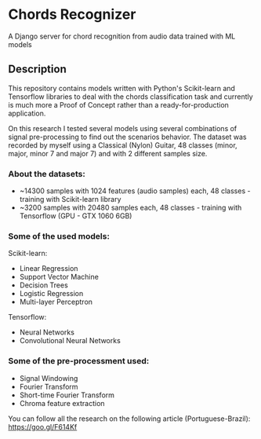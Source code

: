 # Chords Recognizer
A Django server for chord recognition from audio data trained with ML models

## Description

This repository contains models written with Python's Scikit-learn and Tensorflow libraries to deal with the chords classification task
and currently is much more a Proof of Concept rather than a ready-for-production application.

On this research I tested several models using several combinations of signal pre-processing to find out the scenarios behavior.
The dataset was recorded by myself using a Classical (Nylon) Guitar, 48 classes (minor, major, minor 7 and major 7) and with 2 
different samples size.

### About the datasets:
* ~14300 samples with 1024 features (audio samples) each, 48 classes - training with Scikit-learn library
* ~3200 samples with 20480 samples each, 48 classes - training with Tensorflow (GPU - GTX 1060 6GB)

### Some of the used models:

Scikit-learn:
* Linear Regression
* Support Vector Machine
* Decision Trees
* Logistic Regression
* Multi-layer Perceptron

Tensorflow:
* Neural Networks
* Convolutional Neural Networks

### Some of the pre-processment used:
* Signal Windowing
* Fourier Transform
* Short-time Fourier Transform
* Chroma feature extraction


You can follow all the research on the following article (Portuguese-Brazil): https://goo.gl/F614Kf
